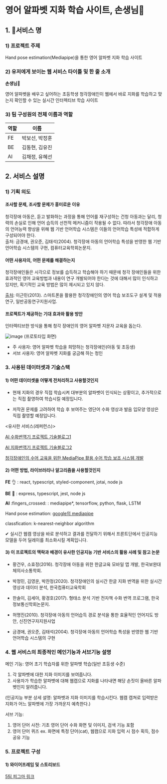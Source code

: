 # 영어 알파벳 지화 학습 사이트, 손생님🤙

## 1. 서비스 명

### 1) 프로젝트 주제

Hand pose estimation(Mediapipe)을 통한 영어 알파벳 지화 학습 사이트

### 2) 유저에게 보이는 웹 서비스 타이틀 및 한 줄 소개

**손생님**🤙

영어 알파벳을 배우고 싶어하는 초등학생 청각장애인이 웹에서 바로 지화를 학습하고 맞는지 확인할 수 있는 실시간 인터렉티브 학습 사이트

### 3) 팀 구성원의 전체 이름과 역할

|역할|이름|
|---|---|
|FE|박보선, 박정훈|
|BE|김동현, 김유진|
|AI|김채정, 유혜선|

## 2. 서비스 설명

### 1) 기획 의도

#### 조사할 문제, 조사할 문제가 흥미로운 이유

청각장애 아동은, 듣고 발화하는 과정을 통해 언어를 재구성하는 건청 아동과는 달리, 
청력의 손실로 인해 언어 습득의 선천적 메커니즘이 작용될 수 없다.
따라서 청각장애 아동의 언어능력 향상을 위해 웹 기반 언어학습 시스템은 
이들의 언어학습 특성에 적합하게 구성되어야 한다.         
출처: 금경애, 권오준, 김태석(2004). 청각장애 아동의 언어학습 특성을 반영한 웹 기반 언어학습 시스템의 구현, 
컴퓨터교육학회논문지.

#### 어떤 사용자의, 어떤 문제를 해결하는지

청각장애인들은 시각으로 정보를 습득하고 학습해야 하기 때문에 
청각 장애인들을 위한 효과적인 영어 교육방법과 내용이 연구 개발되어야 한다는 것에 대해서 
많이 인식하고 있지만, 획기적인 교육 방법은 많이 제시되고 있지 않다.

[출처](https://www.krm.or.kr/krmts/search/detailview/research.html?dbGubun=SD&m201_id=10048480): 이근민(2013). 스마트폰을 활용한 청각장애인의 영어 학습 보조도구 설계 및 적용 연구, 일반공동연구지원사업.

#### 프로젝트가 제공하는 기대 효과와 활용 방안

인터렉티브한 방식을 통해 청각 장애인의 영어 알파벳 지문자 교육을 돕는다.

![image](/uploads/d018f568bd383edfb72f1175471d5a0f/스크린샷_2022-06-04_오후_5.55.20.png)
(프로토타입 화면)

- 주 사용자: 영어 알파벳 학습을 희망하는 청각장애인(아동 및 초등생)
- 서브 사용자: 영어 알파벳 지화를 궁금해 하는 청인

### 3. 사용된 데이터셋과 기술스택

#### 1) 어떤 데이터셋을 어떻게 전처리하고 사용할것인지

- 현재 지화의 경우 직접 학습시켜 대부분의 알파벳이 인식되는 상황이고, 추가적으로는 직접 촬영하여 학습시킬 예정입니다.

- 저작권 문제를 고려하여 학습 후 보여주는 영단어 수화 영상과 발음 입모양 영상은 직접 촬영할 예정입니다.

<유사한 서비스(레퍼런스)>

[AI 수화번역기 프로젝트 기술블로그1](https://eonhwa-theme.tistory.com/45?category=898021)

[AI 지화번역기 프로젝트 기술블로그2](https://developeralice.tistory.com/12)  

[청각장애인의 수어 교육을 위한 MediaPipe 활용 수어 학습 보조 시스템 개발](https://www.koreascience.or.kr/article/JAKO202105254874193.pdf) 


#### 2) 어떤 방법, 라이브러리나 알고리즘을 사용할것인지

**FE** :ok_hand:  : react, typescript, styled-component, jotai, node js

**BE** :raised_back_of_hand:  : express, typescript, jest, node js

**AI** :fingers_crossed:  : mediapipe*, tensorflow, python, flask, LSTM
   
Hand pose estimation: [google의 mediapipe](https://google.github.io/mediapipe/solutions/hands#python-solution-api)              

classfication: k-nearest-neighbor algorithm

✔︎ 실시간 웹캠 영상을 바로 분석하고 결과를 전달하기 위해서 프론트단에서 인공지능 모델을 두어 딜레이를 최소화시킬 계획입니다.


#### 3) 이 프로젝트의 맥락과 배경이 유사한 인공지능 기반 서비스의 활용 사례 및 참고 논문

- 황건우, 소효정(2016). 청각장애 아동을 위한 한글교육 모바일 앱 개발, 한국보완대체의사소통학회.
- 박정민, 김영운, 박찬정(2020). 청각장애인의 실시간 한글 지화 번역을 위한 실시간 영상과 데이터 분석, 한국컴퓨터교육학회

- 한솔이, 김세아, 황경호(2017). 형태소 분석 기반 전자책 수화 번역 프로그램, 한국정보통신학회논문지.

- 허명진(2010). 청각장애 아동의 언어습득 경로 분석을 통한 효율적인 언어지도 방안, 신진연구자지원사업
- 금경애, 권오준,  김태석(2004). 청각장애 아동의 언어학습 특성을 반영한 웹 기반 언어학습 시스템의 구현

### 4. 웹 서비스의 최종적인 메인기능과 서브기능 설명

메인 기능: 영어 초기 학습자를 위한 알파벳 학습(일반 초등생 수준)

1. 각 알파벳에 대한 지화 이미지를 보여줍니다.
2. 사용자가 학습한 알파벳에 대해 웹캡으로 지화를 나타내면 해당 손짓이 올바른 알파벳인지 알려줍니다.

(인공지능 부분 상세 설명: 알파벳과 지화 이미지를 학습시킨다.
웹캠 캡쳐로 입력받은 지화가 어느 알파벳에 가장 가까운지 예측한다.)

서브 기능: 
1. 영어 단어 사전: 기초 영어 단어 수화 화면 및 이미지, 검색 기능 포함
2. 영어 단어 퀴즈 ex. 화면에 특정 단어(cat), 웹캠으로 지화 입력 시 점수 획득, 점수 공유 기능

### 5. 프로젝트 구성

#### 1) 와이어프레임 및 스토리보드

[5팀 피그마 링크](https://www.figma.com/file/DmshTcF6FuWzM2p4qGlqvS/5%ED%8C%80-%3A-5AI-R?node-id=0%3A1)